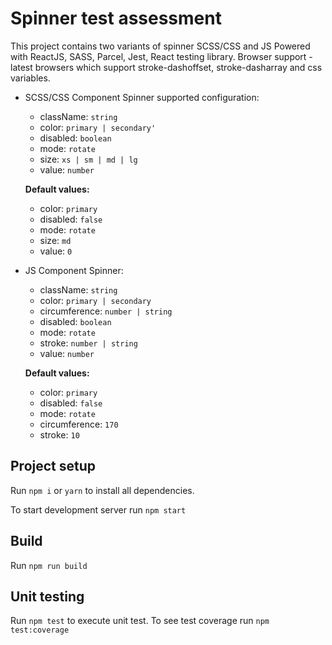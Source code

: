 # Spinner test assessment
This project contains two variants of spinner SCSS/CSS and JS
Powered with ReactJS, SASS, Parcel, Jest, React testing library.
Browser support - latest browsers which support stroke-dashoffset, stroke-dasharray and css variables.

- SCSS/CSS Component Spinner supported configuration:
  - className: `string`
  - color: `primary | secondary'`
  - disabled: `boolean`
  - mode: `rotate`
  - size: `xs | sm | md | lg`
  - value: `number`
    
  **Default values:**
  - color: `primary`
  - disabled: `false`
  - mode: `rotate`
  - size: `md`
  - value: `0`

- JS Component Spinner:
  - className: `string`
  - color: `primary | secondary`
  - circumference: `number | string`
  - disabled: `boolean`
  - mode: `rotate`
  - stroke: `number | string`
  - value: `number`

  **Default values:**
  - color: `primary`
  - disabled: `false`
  - mode: `rotate`
  - circumference: `170`
  - stroke: `10`

## Project setup

Run `npm i` or `yarn` to install all dependencies.

To start development server run `npm start`

## Build

Run `npm run build`

## Unit testing

Run `npm test` to execute unit test.
To see test coverage run `npm test:coverage` 


